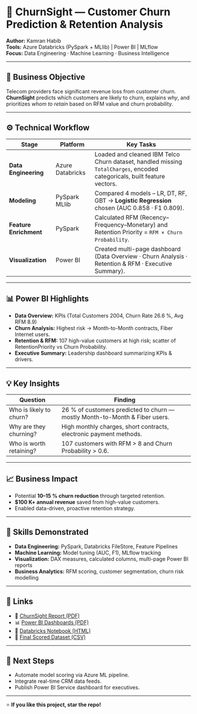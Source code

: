 # 🧠 ChurnSight — Customer Churn Prediction & Retention Analysis  

**Author:** Kamran Habib  
**Tools:** Azure Databricks (PySpark + MLlib) | Power BI | MLflow  
**Focus:** Data Engineering · Machine Learning · Business Intelligence  

---

## 📌 Business Objective  
Telecom providers face significant revenue loss from customer churn.  
**ChurnSight** predicts which customers are likely to churn, explains *why*, and prioritizes *whom to retain* based on RFM value and churn probability.

---

## ⚙️ Technical Workflow  

| Stage | Platform | Key Tasks |
|-------|-----------|-----------|
| **Data Engineering** | Azure Databricks | Loaded and cleaned IBM Telco Churn dataset, handled missing `TotalCharges`, encoded categoricals, built feature vectors. |
| **Modeling** | PySpark MLlib | Compared 4 models – LR, DT, RF, GBT → **Logistic Regression** chosen (AUC 0.858 · F1 0.809). |
| **Feature Enrichment** | PySpark | Calculated RFM (Recency–Frequency–Monetary) and Retention Priority = `RFM × Churn Probability`. |
| **Visualization** | Power BI | Created multi-page dashboard (Data Overview · Churn Analysis · Retention & RFM · Executive Summary). |

---

## 📊 Power BI Highlights  

- **Data Overview:** KPIs (Total Customers 2004, Churn Rate 26.6 %, Avg RFM 8.9)  
- **Churn Analysis:** Highest risk → Month-to-Month contracts, Fiber Internet users.  
- **Retention & RFM:** 107 high-value customers at high risk; scatter of RetentionPriority vs Churn Probability.  
- **Executive Summary:** Leadership dashboard summarizing KPIs & drivers.

---

## 💡 Key Insights  

| Question | Finding |
|-----------|----------|
| Who is likely to churn? | 26 % of customers predicted to churn — mostly Month-to-Month & Fiber users. |
| Why are they churning? | High monthly charges, short contracts, electronic payment methods. |
| Who is worth retaining? | 107 customers with RFM > 8 and Churn Probability > 0.6. |

---

## 📈 Business Impact  

- Potential **10–15 % churn reduction** through targeted retention.  
- **\$100 K+ annual revenue** saved from high-value customers.  
- Enabled data-driven, proactive retention strategy.

---

## 🧰 Skills Demonstrated  
- **Data Engineering:** PySpark, Databricks FileStore, Feature Pipelines  
- **Machine Learning:** Model tuning (AUC, F1), MLflow tracking  
- **Visualization:** DAX measures, calculated columns, multi-page Power BI reports  
- **Business Analytics:** RFM scoring, customer segmentation, churn risk modelling  

---
## 🔗 Links

- 📄 [ChurnSight Report (PDF)](ChurnSight%20Report.pdf)
- 📊 [Power BI Dashboards (PDF)](ChurnSight%20PBI.pdf)
- 🧠 [Databricks Notebook (HTML)](Phase2_Churn_ML2.html)
- 🧾 [Final Scored Dataset (CSV)](final_scored.csv)

---

## 📅 Next Steps  
- Automate model scoring via Azure ML pipeline.  
- Integrate real-time CRM data feeds.  
- Publish Power BI Service dashboard for executives.  

---

⭐ **If you like this project, star the repo!**  
